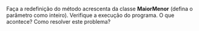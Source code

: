 Faça a redefinição do método acrescenta da classe **MaiorMenor** (defina o parâmetro como inteiro). Verifique a execução do programa. O que acontece? Como resolver este problema?
